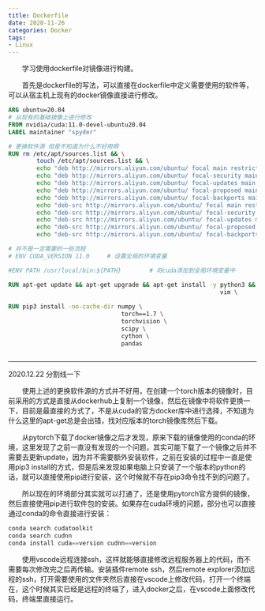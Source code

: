 ```yaml
---
title: Dockerfile
date: 2020-11-26
categories: Docker
tags:
- Linux
---
```

　　学习使用dockerfile对镜像进行构建。
<!-- more -->

　　首先是dockerfile的写法，可以直接在dockerfile中定义需要使用的软件等，可以从宿主机上现有的docker镜像直接进行修改。<br>

```dockerfile
ARG ubuntu=20.04
# 从现有的基础镜像上进行修改
FROM nvidia/cuda:11.0-devel-ubuntu20.04
LABEL maintainer "spyder"

# 更换软件源 但是不知道为什么不好用啊
RUN rm /etc/apt/sources.list && \
		touch /etc/apt/sources.list && \
		echo "deb http://mirrors.aliyun.com/ubuntu/ focal main restricted universe multiverse" > /etc/apt/sources.list && \
		echo "deb http://mirrors.aliyun.com/ubuntu/ focal-security main restricted universe multiverse" >> /etc/apt/sources.list && \
		echo "deb http://mirrors.aliyun.com/ubuntu/ focal-updates main restricted universe multiverse" >> /etc/apt/sources.list && \
		echo "deb http://mirrors.aliyun.com/ubuntu/ focal-proposed main restricted universe multiverse" >> /etc/apt/sources.list && \
		echo "deb http://mirrors.aliyun.com/ubuntu/ focal-backports main restricted universe multiverse" ?> /etc/apt/sources.list && \
		echo "deb-src http://mirrors.aliyun.com/ubuntu/ focal main restricted universe multiverse" >> /etc/apt/sources.list && \
		echo "deb-src http://mirrors.aliyun.com/ubuntu/ focal-security main restricted universe multiverse" >> /etc/apt/sources.list && \
		echo "deb-src http://mirrors.aliyun.com/ubuntu/ focal-updates main restricted universe multiverse" >> /etc/apt/sources.list && \
		echo "deb-src http://mirrors.aliyun.com/ubuntu/ focal-proposed main restricted universe multiverse" >> /etc/apt/sources.list && \
		echo "deb-src http://mirrors.aliyun.com/ubuntu/ focal-backports main restricted universe multiver" >> /etc/apt/sources.list

# 并不是一定需要的一些流程
# ENV CUDA_VERSION 11.0		# 设置全局的环境变量

#ENV PATH /usr/local/bin:${PATH}		# 将cuda添加到全局环境变量中

RUN apt-get update && apt-get upgrade && apt-get install -y python3 && \ 																			python3-pip \
															vim \
															
RUN pip3 install -no-cache-dir numpy \
								torch==1.7 \
								torchvision \
								scipy \
								cython \
								pandas
															
```

---

2020.12.22 分割线一下

　　使用上述的更换软件源的方式并不好用，在创建一个torch版本的镜像时，目前采用的方式是直接从dockerhub上复制一个镜像，然后在镜像中将软件更换一下，目前是最直接的方式了，不是从cuda的官方docker库中进行选择，不知道为什么这里的apt-get总是会出错，找对应版本的torch镜像库然后下载。<br>

　　从pytorch下载了docker镜像之后才发现，原来下载的镜像使用的conda的环境，这里发现了之前一直没有发现的一个问题，其实可能下载了一个镜像之后并不需要去更新update，因为并不需要额外安装软件，之前在安装的过程中一直是使用pip3 install的方式，但是后来发现如果电脑上只安装了一个版本的python的话，就可以直接使用pip进行安装，这个时候就不存在pip3命令找不到的问题了。<br>

　　所以现在的环境部分其实就可以打通了，还是使用pytorch官方提供的镜像，然后直接使用pip进行软件包的安装。如果存在cuda环境的问题，部分也可以直接通过conda的命令直接进行安装：

```python
conda search cudatoolkit
conda search cudnn
conda install cuda==version cudnn==version
```

　　使用vscode远程连接ssh，这样就能够直接修改远程服务器上的代码，而不需要每次修改完之后再传输。安装插件remote ssh，然后remote explorer添加远程的ssh，打开需要使用的文件夹然后直接在vscode上修改代码，打开一个终端在，这个时候其实已经是远程的终端了，进入docker之后，在vscode上面修改代码，终端里直接运行。


